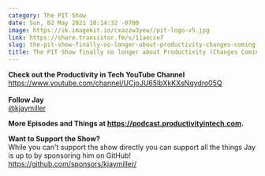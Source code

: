 ```yaml
---
category: The PIT Show
date: Sun, 02 May 2021 10:14:32 -0700
image: https://ik.imagekit.io/cxazzw3yew//pit-logo-v5.jpg
link: https://share.transistor.fm/s/11aecce7
slug: the-pit-show-finally-no-longer-about-productivity-changes-coming
title: The PIT Show finally no longer about Productivity (Changes Coming)
---
```


<p><strong>Check out the Productivity in Tech YouTube Channel</strong><br /><a href="https://www.youtube.com/channel/UCjoJU65IbXkKXsNqydro05Q">https://www.youtube.com/channel/UCjoJU65IbXkKXsNqydro05Q<br /></a><br /><strong>Follow Jay</strong><br /><a href="https://twitter.com/kjaymiller">@kjaymiller</a></p><p><strong>More Episodes and Things at </strong><a href="https://podcast.productivityintech.com/"><strong>https://podcast.productivityintech.com</strong></a><strong>.</strong></p><p><strong>Want to Support the Show?</strong><br />While you can't support the show directly you can support all the things Jay is up to by sponsoring him on GitHub!<br /><a href="https://github.com/sponsors/kjaymiller/">https://github.com/sponsors/kjaymiller/</a></p>